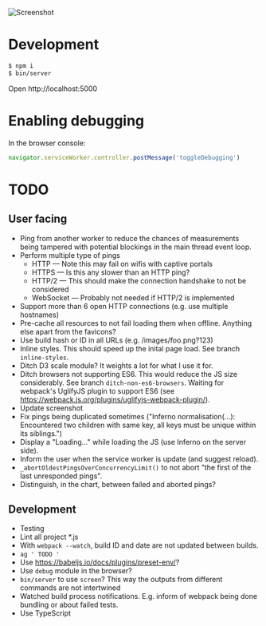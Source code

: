 ![Screenshot](https://raw.github.com/frosas/lag/master/screenshot.png)

# Development

```bash
$ npm i
$ bin/server
```

Open http://localhost:5000

# Enabling debugging

In the browser console:

```js
navigator.serviceWorker.controller.postMessage('toggleDebugging')
```

# TODO

## User facing

- Ping from another worker to reduce the chances of measurements being tampered 
  with potential blockings in the main thread event loop.
- Perform multiple type of pings
  - HTTP — Note this may fail on wifis with captive portals
  - HTTPS — Is this any slower than an HTTP ping?
  - HTTP/2 — This should make the connection handshake to not be considered
  - WebSocket — Probably not needed if HTTP/2 is implemented
- Support more than 6 open HTTP connections (e.g. use multiple hostnames)
- Pre-cache all resources to not fail loading them when offline. Anything else 
  apart from the favicons?
- Use build hash or ID in all URLs (e.g. /images/foo.png?123)
- Inline styles. This should speed up the inital page load. See branch `inline-styles`.
- Ditch D3 scale module? It weights a lot for what I use it for.
- Ditch browsers not supporting ES6. This would reduce the JS size considerably.
  See branch `ditch-non-es6-browsers`. Waiting for webpack's UglifyJS plugin to 
  support ES6 (see https://webpack.js.org/plugins/uglifyjs-webpack-plugin/).
- Update screenshot
- Fix pings being duplicated sometimes ("Inferno normalisation(...): Encountered 
  two children with same key, all keys must be unique within its siblings.")
- Display a "Loading..." while loading the JS (use Inferno on the server side).
- Inform the user when the service worker is update (and suggest reload).
- `_abortOldestPingsOverConcurrencyLimit()` to not abort "the first of the last
  unresponded pings".
- Distinguish, in the chart, between failed and aborted pings?

## Development

- Testing
- Lint all project *.js
- With `webpack --watch`, build ID and date are not updated between builds.
- `ag ' TODO '`
- Use https://babeljs.io/docs/plugins/preset-env/?
- Use `debug` module in the browser?
- `bin/server` to use `screen`? This way the outputs from different commands are
  not intertwined
- Watched build process notifications. E.g. inform of webpack being done bundling
  or about failed tests.
- Use TypeScript
